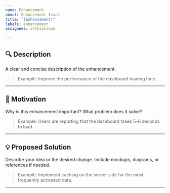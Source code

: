 ```yaml
---
name: Enhancement
about: Enhancement Issue
title: "[Enhancement]"
labels: enhancement
assignees: arthishaxom

---
```


## 🔍 Description

A clear and concise description of the enhancement.

> Example: Improve the performance of the dashboard loading time.

---

## 🎯 Motivation

Why is this enhancement important? What problem does it solve?

> Example: Users are reporting that the dashboard takes 5–6 seconds to load.

---

## 💡 Proposed Solution

Describe your idea or the desired change. Include mockups, diagrams, or references if needed.

> Example: Implement caching on the server side for the most frequently accessed data.

---

